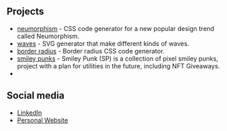 ## Projects

- [neumorphism](https://neumorphism-test.vercel.app/) - CSS code generator for a new popular design trend called Neumorphism.
- [waves](https://wave-test.vercel.app/) - SVG generator that make different kinds of waves.
- [border radius](https://border-radius-test.vercel.app/) - Border radius CSS code generator.
- [smiley punks](https://smileypunk.vercel.app/) - Smiley Punk (SP) is a collection of pixel smiley punks, project with a plan for utilities in the future, including NFT Giveaways.
- 
## Social media

- [LinkedIn](https://www.linkedin.com/in/aaronaludo/)
- [Personal Website](https://aaronaludo.vercel.app/)

